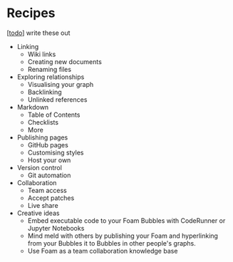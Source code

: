 # Recipes

[[todo]] write these out

- Linking
  - Wiki links
  - Creating new documents
  - Renaming files
- Exploring relationships
  - Visualising your graph
  - Backlinking
  - Unlinked references
- Markdown
  - Table of Contents
  - Checklists
  - More
- Publishing pages
  - GitHub pages
  - Customising styles
  - Host your own
- Version control
  - Git automation
- Collaboration
  - Team access
  - Accept patches
  - Live share
- Creative ideas
  - Embed executable code to your Foam Bubbles with CodeRunner or Jupyter Notebooks
  - Mind meld with others by publishing your Foam and hyperlinking from your Bubbles it to Bubbles in other people's graphs.
  - Use Foam as a team collaboration knowledge base

[//begin]: # "Autogenerated link references for markdown compatibility"
[todo]: todo "Todo"
[//end]: # "Autogenerated link references"
